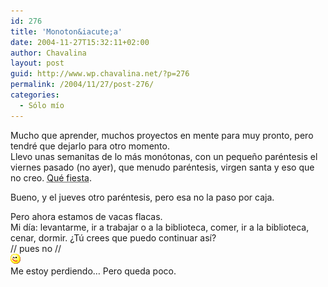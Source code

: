 ```yaml
---
id: 276
title: 'Monoton&iacute;a'
date: 2004-11-27T15:32:11+02:00
author: Chavalina
layout: post
guid: http://www.wp.chavalina.net/?p=276
permalink: /2004/11/27/post-276/
categories:
  - Sólo mío
---
```

Mucho que aprender, muchos proyectos en mente para muy pronto, pero tendr&eacute; que dejarlo para otro momento.  
Llevo unas semanitas de lo m&aacute;s mon&oacute;tonas, con un peque&ntilde;o par&eacute;ntesis el viernes pasado (no ayer), que menudo par&eacute;ntesis, virgen santa y eso que no creo. <acronym title="Isika, si lees esto, a ver para cu&aacute;ndo la pr&oacute;xima">Qu&eacute; fiesta</acronym>.

Bueno, y el jueves otro par&eacute;ntesis, pero esa no la paso por caja.

Pero ahora estamos de vacas flacas.  
Mi d&iacute;a: levantarme, ir a trabajar o a la biblioteca, comer, ir a la biblioteca, cenar, dormir. &iquest;T&uacute; crees que puedo continuar as&iacute;?  
// pues no //  
![emo](/imagenes/emoticonos/guino.gif)  
Me estoy perdiendo&#8230; Pero queda poco.